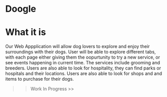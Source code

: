 # Doogle

# What it is

Our Web Appplication will allow dog lovers to explore and enjoy their surroundings with their dogs.
User will be able to explore different tabs, with each page either giving them the oopurtunity to try a new service, or see events happening in current time. The services include grooming and breeders. Users are also able to look for hospitality, they can find parks or hospitals and their locations. Users are also able to look for shops and and items to purchase for their dogs. 

>> Work In Progress >>
